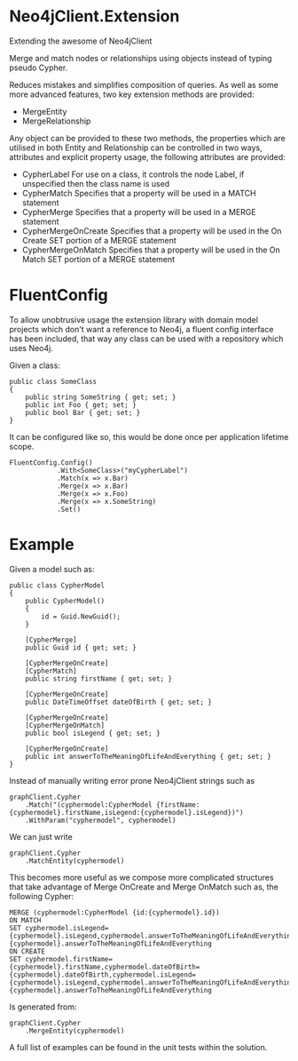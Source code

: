 Neo4jClient.Extension
=====================

Extending the awesome of Neo4jClient

Merge and match nodes or relationships using objects instead of typing pseudo Cypher.

Reduces mistakes and simplifies composition of queries. As well as some more advanced features, two key extension methods are provided:

* MergeEntity
* MergeRelationship

Any object can be provided to these two methods, the properties which are utilised in both Entity and Relationship can be controlled in two ways, attributes and explicit property usage, the following attributes are provided:

* CypherLabel For use on a class, it controls the node Label, if unspecified then the class name is used
* CypherMatch Specifies that a property will be used in a MATCH statement
* CypherMerge Specifies that a property will be used in a MERGE statement
* CypherMergeOnCreate Specifies that a property will be used in the On Create SET portion of a MERGE statement
* CypherMergeOnMatch Specifies that a property will be used in the On Match SET portion of a MERGE statement

FluentConfig
=====================

To allow unobtrusive usage the extension library with domain model projects which don't want a reference to Neo4j, a fluent config interface has been included, that way any class can be used with a repository which uses Neo4j.

Given a class:

    public class SomeClass
    {
        public string SomeString { get; set; }
        public int Foo { get; set; }
        public bool Bar { get; set; }
    }
    
It can be configured like so, this would be done once per application lifetime scope. 

    FluentConfig.Config()
                .With<SomeClass>("myCypherLabel")
                .Match(x => x.Bar)
                .Merge(x => x.Bar)
                .Merge(x => x.Foo)
                .Merge(x => x.SomeString)
                .Set()

Example
=====================

Given a model such as:

    public class CypherModel
    {
        public CypherModel()
        {
            id = Guid.NewGuid();
        }

        [CypherMerge]
        public Guid id { get; set; }

        [CypherMergeOnCreate]
        [CypherMatch]
        public string firstName { get; set; }
        
        [CypherMergeOnCreate]
        public DateTimeOffset dateOfBirth { get; set; }
        
        [CypherMergeOnCreate]
        [CypherMergeOnMatch]
        public bool isLegend { get; set; }
        
        [CypherMergeOnCreate]
        public int answerToTheMeaningOfLifeAndEverything { get; set; }
    }

Instead of manually writing error prone Neo4jClient strings such as

    graphClient.Cypher
        .Match("(cyphermodel:CypherModel {firstName:{cyphermodel}.firstName,isLegend:{cyphermodel}.isLegend})")
        .WithParam("cyphermodel", cyphermodel)
    
We can just write

    graphClient.Cypher
        .MatchEntity(cyphermodel)
    
This becomes more useful as we compose more complicated structures that take advantage of Merge OnCreate and Merge OnMatch such as, the following Cypher:

    MERGE (cyphermodel:CypherModel {id:{cyphermodel}.id})
    ON MATCH
    SET cyphermodel.isLegend={cyphermodel}.isLegend,cyphermodel.answerToTheMeaningOfLifeAndEverything={cyphermodel}.answerToTheMeaningOfLifeAndEverything
    ON CREATE
    SET cyphermodel.firstName={cyphermodel}.firstName,cyphermodel.dateOfBirth={cyphermodel}.dateOfBirth,cyphermodel.isLegend={cyphermodel}.isLegend,cyphermodel.answerToTheMeaningOfLifeAndEverything={cyphermodel}.answerToTheMeaningOfLifeAndEverything

Is generated from:

    graphClient.Cypher
        .MergeEntity(cyphermodel)

A full list of examples can be found in the unit tests within the solution.
